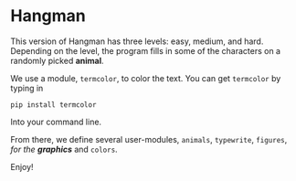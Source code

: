 Hangman
=======

This version of Hangman has three levels: easy, medium, and hard.
Depending on the level, the program fills in some of the characters on a randomly picked **animal**.

We use a module, `termcolor`, to color the text. You can get `termcolor` by typing in

    pip install termcolor
    
Into your command line.

From there, we define several user-modules, `animals`, `typewrite`, `figures`, *for the **graphics*** and `colors`.

Enjoy!

